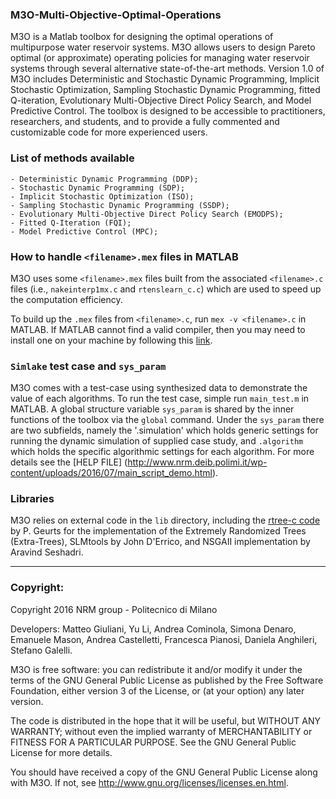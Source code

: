 ### M3O-Multi-Objective-Optimal-Operations
M3O is a Matlab toolbox for designing the optimal operations of multipurpose water reservoir systems. M3O allows users to design Pareto optimal (or approximate) operating policies for managing water reservoir systems through several alternative state-of-the-art methods. Version 1.0 of M3O includes Deterministic and Stochastic Dynamic Programming, Implicit Stochastic Optimization, Sampling Stochastic Dynamic Programming, fitted Q-iteration, Evolutionary Multi-Objective Direct Policy Search, and Model Predictive Control. The toolbox is designed to be accessible to practitioners, researchers, and students, and to provide a fully commented and customizable code for more experienced users.


### List of methods available
	- Deterministic Dynamic Programming (DDP);
	- Stochastic Dynamic Programming (SDP);
	- Implicit Stochastic Optimization (ISO);
	- Sampling Stochastic Dynamic Programming (SSDP);
	- Evolutionary Multi-Objective Direct Policy Search (EMODPS);
	- Fitted Q-Iteration (FQI);
	- Model Predictive Control (MPC);


### How to handle `<filename>.mex` files in MATLAB
M3O uses some `<filename>.mex` files built from the associated `<filename>.c` files (i.e., `nakeinterp1mx.c` and `rtenslearn_c.c`) which are used to speed up the computation efficiency.

To build up the `.mex` files from `<filename>.c`, run `mex -v <filename>.c` in MATLAB. If MATLAB cannot find a valid compiler, then you may need to install one on your machine by following this [link](http://it.mathworks.com/help/matlab/matlab_external/install-mingw-support-package.html).


### `Simlake` test case and `sys_param` 
M3O comes with a test-case using synthesized data to demonstrate the value of each algorithms. To run the test case, simple run `main_test.m` in MATLAB. A global structure variable `sys_param` is shared by the inner functions of the toolbox via the `global` command. Under the `sys_param` there are two subfields, namely the '.simulation' which holds generic settings for running the dynamic simulation of supplied case study, and `.algorithm` which holds the specific algorithmic settings for each algorithm. For more details see the [HELP FILE] (http://www.nrm.deib.polimi.it/wp-content/uploads/2016/07/main_script_demo.html).

### Libraries
M3O relies on external code in the `lib` directory, including the [rtree-c code](http://www.montefiore.ulg.ac.be/~geurts/Software.html) by P. Geurts for the implementation of the Extremely Randomized Trees (Extra-Trees), SLMtools by John D'Errico, and NSGAII implementation by Aravind Seshadri. 

----
### Copyright:

Copyright 2016 NRM group - Politecnico di Milano

Developers: Matteo Giuliani, Yu Li, Andrea Cominola, Simona Denaro, Emanuele Mason, Andrea Castelletti, Francesca Pianosi, Daniela Anghileri, Stefano Galelli.

M3O is free software: you can redistribute it and/or modify it under the terms of the GNU General Public License as published by the Free Software Foundation, either version 3 of the License, or (at your option) any later version.

The code is distributed in the hope that it will be useful, but WITHOUT ANY WARRANTY; without even the implied warranty of MERCHANTABILITY or FITNESS FOR A PARTICULAR PURPOSE.  See the GNU General Public License for more details.

You should have received a copy of the GNU General Public License along with M3O.  If not, see <http://www.gnu.org/licenses/licenses.en.html>.
